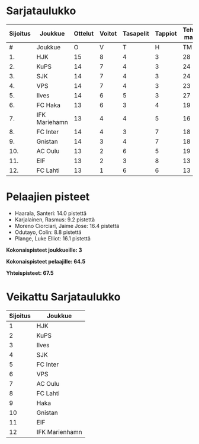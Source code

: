 # Sarjataulukko
| Sijoitus | Joukkue | Ottelut | Voitot | Tasapelit | Tappiot | Tehdyt maalit | Päästetyt maalit | Maaliero | Syötöt |
|----------|---------|---------|--------|-----------|---------|----------------|-------------------|----------|-------|
|# | Joukkue | O | V | T | H | TM | PM | ME | S | L | L% | R | KK | PK | PA | P|
|1. | HJK | 15 | 8 | 4 | 3 | 28 | 15 | 13 | 23 | 190 | 14,74 | 162 | 27 | 1 | 21 | 28|
|2. | KuPS | 14 | 7 | 4 | 3 | 24 | 15 | 9 | 12 | 155 | 15,48 | 147 | 22 | 1 | 20 | 25|
|3. | SJK | 14 | 7 | 4 | 3 | 24 | 19 | 5 | 18 | 158 | 15,19 | 179 | 34 | 0 | 25 | 25|
|4. | VPS | 14 | 7 | 4 | 3 | 23 | 18 | 5 | 15 | 165 | 13,94 | 169 | 26 | 0 | 24 | 25|
|5. | Ilves | 14 | 6 | 5 | 3 | 27 | 17 | 10 | 23 | 171 | 15,79 | 166 | 36 | 3 | 25 | 23|
|6. | FC Haka | 13 | 6 | 3 | 4 | 19 | 18 | 1 | 16 | 105 | 18,10 | 162 | 36 | 1 | 24 | 21|
|7. | IFK Mariehamn | 13 | 4 | 4 | 5 | 16 | 18 | -2 | 8 | 101 | 15,84 | 146 | 34 | 2 | 17 | 16|
|8. | FC Inter | 14 | 4 | 3 | 7 | 18 | 24 | -6 | 13 | 135 | 13,33 | 142 | 38 | 2 | 20 | 15|
|9. | Gnistan | 14 | 3 | 4 | 7 | 18 | 26 | -8 | 13 | 124 | 14,52 | 156 | 45 | 1 | 18 | 13|
|10. | AC Oulu | 13 | 2 | 6 | 5 | 19 | 24 | -5 | 13 | 117 | 16,24 | 181 | 40 | 2 | 17 | 12|
|11. | EIF | 13 | 2 | 3 | 8 | 13 | 23 | -10 | 7 | 94 | 13,83 | 135 | 44 | 4 | 18 | 9|
|12. | FC Lahti | 13 | 1 | 6 | 6 | 13 | 25 | -12 | 10 | 107 | 12,15 | 136 | 29 | 1 | 22 | 9|

# Pelaajien pisteet
* Haarala, Santeri: 14.0 pistettä
* Karjalainen, Rasmus: 9.2 pistettä
* Moreno Ciorciari, Jaime Jose: 16.4 pistettä
* Odutayo, Colin: 8.8 pistettä
* Plange, Luke Elliot: 16.1 pistettä

**Kokonaispisteet joukkueille: 3**

**Kokonaispisteet pelaajille: 64.5**

**Yhteispisteet: 67.5**

# Veikattu Sarjataulukko
| Sijoitus | Joukkue |
|----------|---------|
| 1 | HJK |
| 2 | KuPS |
| 3 | Ilves |
| 4 | SJK |
| 5 | FC Inter |
| 6 | VPS |
| 7 | AC Oulu |
| 8 | FC Lahti |
| 9 | Haka |
| 10 | Gnistan |
| 11 | EIF |
| 12 | IFK Marienhamn |
